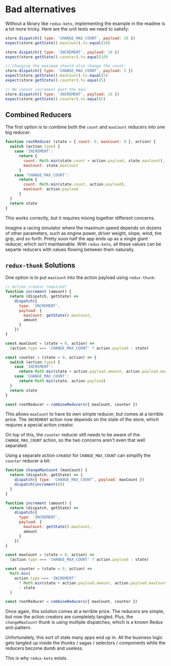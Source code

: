 # Bad alternatives

Without a library like `redux-keto`, implementing the example in the readme is a lot more tricky. Here are the unit tests we need to satisfy:

```js
store.dispatch({ type: 'CHANGE_MAX_COUNT', payload: 20 })
expect(store.getState().maxCount).to.equal(20)

store.dispatch({ type: 'INCREMENT', payload: 10 })
expect(store.getState().counter).to.equal(10)

// Changing the maximum should also change the count:
store.dispatch({ type: 'CHANGE_MAX_COUNT', payload: 5 })
expect(store.getState().maxCount).to.equal(5)
expect(store.getState().counter).to.equal(5)

// We cannot increment past the max:
store.dispatch({ type: 'INCREMENT', payload: 10 })
expect(store.getState().counter).to.equal(5)
```

## Combined Reducers

The first option is to combine both the `count` and `maxCount` reducers into one big reducer:

```js
function rootReducer (state = { count: 0, maxCount: 0 }, action) {
  switch (action.type) {
    case 'INCREMENT':
      return {
        count: Math.min(state.count + action.payload, state.maxCount),
        maxCount: state.maxCount
      }
    case 'CHANGE_MAX_COUNT':
      return {
        count: Math.min(state.count, action.payload),
        maxCount: action.payload
      }
  }
  return state
}
```

This works correctly, but it requires mixing together different concerns.

Imagine a racing simulator where the maximum speed depends on dozens of other parameters, such as engine power, driver weight, slope, wind, tire grip, and so forth. Pretty soon half the app ends up as a single giant reducer, which isn't maintainable. With `redux-keto`, all these values can be separte reducers with values flowing between them naturally.

## `redux-thunk` Solutions

One option is to put `maxCount` into the action payload using `redux-thunk`:

```js
// Action creator required!
function increment (amount) {
  return (dispatch, getState) =>
    dispatch({
      type: 'INCREMENT',
      payload: {
        maxCount: getState().maxCount,
        amount
      }
    })
}

const maxCount = (state = 0, action) =>
  (action.type === 'CHANGE_MAX_COUNT' ? action.payload : state)

const counter = (state = 0, action) => {
  switch (action.type) {
    case 'INCREMENT':
      return Math.min(state + action.payload.amount, action.payload.maxCount)
    case 'CHANGE_MAX_COUNT':
      return Math.min(state, action.payload)
  }
  return state
}

const rootReducer = combineReducers({ maxCount, counter })
```

This allows `maxCount` to have its own simple reducer, but comes at a terrible price. The `INCREMENT` action now depends on the state of the store, which reqiures a special action creator.

On top of this, the `counter` reducer still needs to be aware of the `CHANGE_MAX_COUNT` action, so the two concerns aren't even that well separated.

Using a separate action creator for `CHANGE_MAX_COUNT` can simplify the `counter` reducer a bit:

```js
function changeMaxCount (maxCount) {
  return (dispatch, getState) => {
    dispatch({ type: 'CHANGE_MAX_COUNT', payload: maxCount })
    dispatch(increment(0))
  }
}

function increment (amount) {
  return (dispatch, getState) =>
    dispatch({
      type: 'INCREMENT',
      payload: {
        maxCount: getState().maxCount,
        amount
      }
    })
}

const maxCount = (state = 0, action) =>
  (action.type === 'CHANGE_MAX_COUNT' ? action.payload : state)

const counter = (state = 0, action) =>
  Math.min(
    action.type === 'INCREMENT'
      ? Math.min(state + action.payload.amount, action.payload.maxCount)
      : state
  )

const rootReducer = combineReducers({ maxCount, counter })
```

Once again, this solution comes at a terrible price. The reducers are simple, but now the action creators are completely tangled. Plus, the `changeMaxCount` thunk is using multiple dispatches, which is a known Redux anti-pattern.

Unfortunately, this sort of state many apps end up in. All the business logic gets tangled up inside the thunks / sagas / selectors / components while the reducers become dumb and useless.

This is why `redux-keto` exists.
